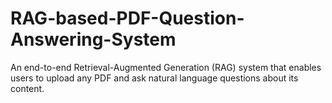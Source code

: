 # RAG-based-PDF-Question-Answering-System
An end-to-end Retrieval-Augmented Generation (RAG) system that enables users to upload any PDF and ask natural language questions about its content.
